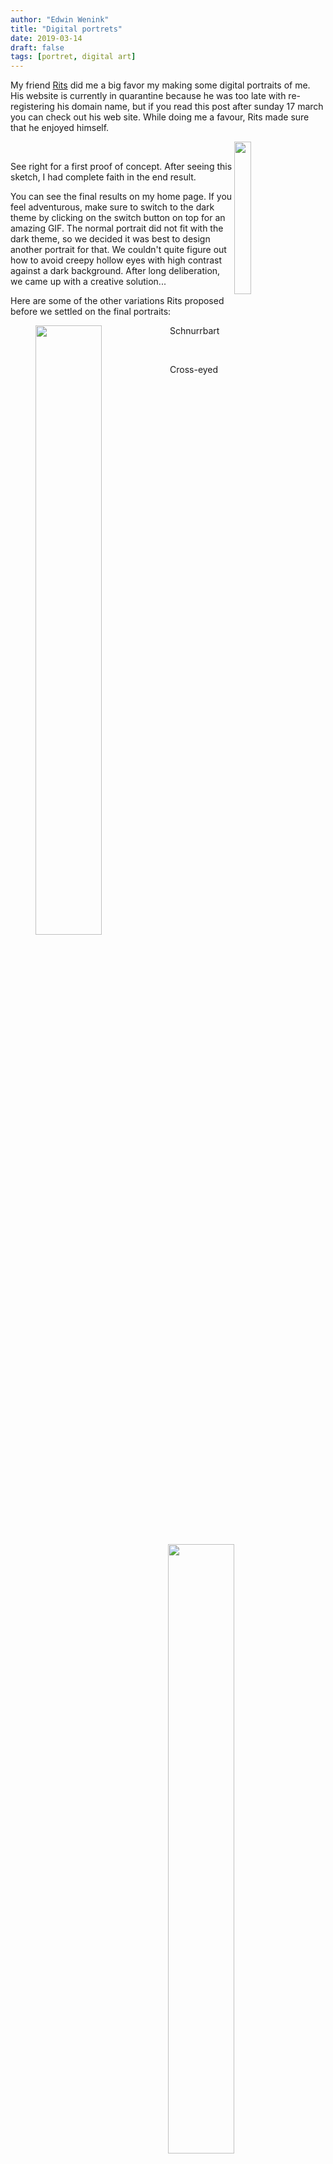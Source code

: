```yaml
---
author: "Edwin Wenink"
title: "Digital portrets"
date: 2019-03-14
draft: false
tags: [portret, digital art]
---
```


My friend [Rits](https://www.ritsjoosten.nl) did me a big favor my making some digital portraits of me.
His website is currently in quarantine because he was too late with re-registering his domain name, but if you read this post after sunday 17 march you can check out his web site.
While doing me a favour, Rits made sure that he enjoyed himself.

<figure>
   <img align="right" style="width:25%" src="/images/23-blog/sketch.jpg" />
</figure>
<br>

See right for a first proof of concept. After seeing this sketch, I had complete faith in the end result.


You can see the final results on my home page. 
If you feel adventurous, make sure to switch to the dark theme by clicking on the switch button on top for an amazing GIF.
The normal portrait did not fit with the dark theme, so we decided it was best to design another portrait for that.
We couldn't quite figure out how to avoid creepy hollow eyes with high contrast against a dark background.
After long deliberation, we came up with a creative solution...

Here are some of the other variations Rits proposed before we settled on the final portraits:

<figure>
   <img align="left" style="width:50%" src="/images/23-blog/schnurrbart.jpg" />
   <figcaption> Schnurrbart
</figure>
<br>


<figure>
   <img align="right" style="width:50%" src="/images/23-blog/cross-eyed.jpg" />
   <figcaption> Cross-eyed
</figure>
<br>
